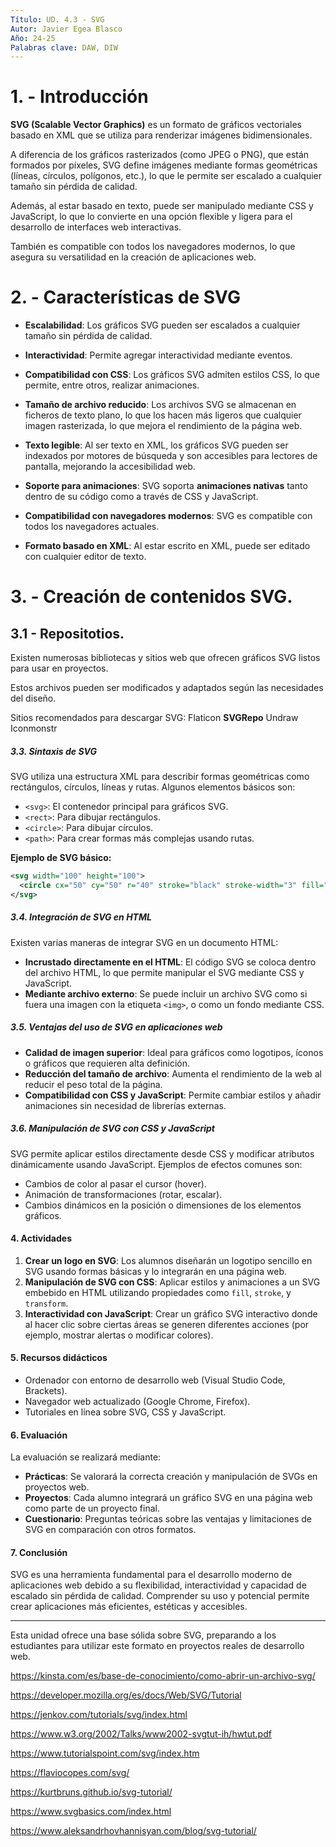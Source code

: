 ```yaml
---
Título: UD. 4.3 - SVG
Autor: Javier Egea Blasco
Año: 24-25
Palabras clave: DAW, DIW
---
```


# 1. - Introducción
**SVG (Scalable Vector Graphics)** es un formato de gráficos vectoriales basado en XML que se utiliza para renderizar imágenes bidimensionales.   

A diferencia de los gráficos rasterizados (como JPEG o PNG), que están formados por píxeles, SVG define imágenes mediante formas geométricas (líneas, círculos, polígonos, etc.), lo que le permite ser escalado a cualquier tamaño sin pérdida de calidad.

Además, al estar basado en texto, puede ser manipulado mediante CSS y JavaScript, lo que lo convierte en una opción flexible y ligera para el desarrollo de interfaces web interactivas. 

También es compatible con todos los navegadores modernos, lo que asegura su versatilidad en la creación de aplicaciones web.

# 2. - Características de SVG
-  **Escalabilidad**: Los gráficos SVG pueden ser escalados a cualquier tamaño sin pérdida de calidad.

-  **Interactividad**: Permite agregar interactividad mediante eventos.
 
-  **Compatibilidad con CSS**: Los gráficos SVG admiten estilos CSS, lo que permite, entre otros, realizar animaciones.

-  **Tamaño de archivo reducido**: Los archivos SVG se almacenan en ficheros de texto plano, lo que los hacen más ligeros que cualquier imagen rasterizada, lo que mejora el rendimiento de la página web.

-  **Texto legible**: Al ser texto en XML, los gráficos SVG pueden ser indexados por motores de búsqueda y son accesibles para lectores de pantalla, mejorando la accesibilidad web.

-  **Soporte para animaciones**: SVG soporta **animaciones nativas** tanto dentro de su código como a través de CSS y JavaScript. 

-  **Compatibilidad con navegadores modernos**: SVG es compatible con todos los navegadores actuales.
   
-  **Formato basado en XML**: Al estar escrito en XML, puede ser editado con cualquier editor de texto.

# 3. - Creación de contenidos SVG.
## 3.1 - Repositotios.
Existen numerosas bibliotecas y sitios web que ofrecen gráficos SVG listos para usar en proyectos.   

Estos archivos pueden ser modificados y adaptados según las necesidades del diseño.

Sitios recomendados para descargar SVG:
Flaticon
**SVGRepo**
Undraw
Iconmonstr


##### 3.3. **Sintaxis de SVG**
SVG utiliza una estructura XML para describir formas geométricas como rectángulos, círculos, líneas y rutas. Algunos elementos básicos son:
- `<svg>`: El contenedor principal para gráficos SVG.
- `<rect>`: Para dibujar rectángulos.
- `<circle>`: Para dibujar círculos.
- `<path>`: Para crear formas más complejas usando rutas.

**Ejemplo de SVG básico:**
```xml
<svg width="100" height="100">
  <circle cx="50" cy="50" r="40" stroke="black" stroke-width="3" fill="red" />
</svg>
```

##### 3.4. **Integración de SVG en HTML**
Existen varias maneras de integrar SVG en un documento HTML:
- **Incrustado directamente en el HTML**: El código SVG se coloca dentro del archivo HTML, lo que permite manipular el SVG mediante CSS y JavaScript.
- **Mediante archivo externo**: Se puede incluir un archivo SVG como si fuera una imagen con la etiqueta `<img>`, o como un fondo mediante CSS.

##### 3.5. **Ventajas del uso de SVG en aplicaciones web**
- **Calidad de imagen superior**: Ideal para gráficos como logotipos, íconos o gráficos que requieren alta definición.
- **Reducción del tamaño de archivo**: Aumenta el rendimiento de la web al reducir el peso total de la página.
- **Compatibilidad con CSS y JavaScript**: Permite cambiar estilos y añadir animaciones sin necesidad de librerías externas.

##### 3.6. **Manipulación de SVG con CSS y JavaScript**
SVG permite aplicar estilos directamente desde CSS y modificar atributos dinámicamente usando JavaScript. Ejemplos de efectos comunes son:
- Cambios de color al pasar el cursor (hover).
- Animación de transformaciones (rotar, escalar).
- Cambios dinámicos en la posición o dimensiones de los elementos gráficos.

#### 4. **Actividades**
1. **Crear un logo en SVG**: Los alumnos diseñarán un logotipo sencillo en SVG usando formas básicas y lo integrarán en una página web.
2. **Manipulación de SVG con CSS**: Aplicar estilos y animaciones a un SVG embebido en HTML utilizando propiedades como `fill`, `stroke`, y `transform`.
3. **Interactividad con JavaScript**: Crear un gráfico SVG interactivo donde al hacer clic sobre ciertas áreas se generen diferentes acciones (por ejemplo, mostrar alertas o modificar colores).

#### 5. **Recursos didácticos**
- Ordenador con entorno de desarrollo web (Visual Studio Code, Brackets).
- Navegador web actualizado (Google Chrome, Firefox).
- Tutoriales en línea sobre SVG, CSS y JavaScript.

#### 6. **Evaluación**
La evaluación se realizará mediante:
- **Prácticas**: Se valorará la correcta creación y manipulación de SVGs en proyectos web.
- **Proyectos**: Cada alumno integrará un gráfico SVG en una página web como parte de un proyecto final.
- **Cuestionario**: Preguntas teóricas sobre las ventajas y limitaciones de SVG en comparación con otros formatos.

#### 7. **Conclusión**
SVG es una herramienta fundamental para el desarrollo moderno de aplicaciones web debido a su flexibilidad, interactividad y capacidad de escalado sin pérdida de calidad. Comprender su uso y potencial permite crear aplicaciones más eficientes, estéticas y accesibles. 

--- 
Esta unidad ofrece una base sólida sobre SVG, preparando a los estudiantes para utilizar este formato en proyectos reales de desarrollo web.



https://kinsta.com/es/base-de-conocimiento/como-abrir-un-archivo-svg/

https://developer.mozilla.org/es/docs/Web/SVG/Tutorial

https://jenkov.com/tutorials/svg/index.html

https://www.w3.org/2002/Talks/www2002-svgtut-ih/hwtut.pdf

https://www.tutorialspoint.com/svg/index.htm

https://flaviocopes.com/svg/

https://kurtbruns.github.io/svg-tutorial/

https://www.svgbasics.com/index.html

https://www.aleksandrhovhannisyan.com/blog/svg-tutorial/
